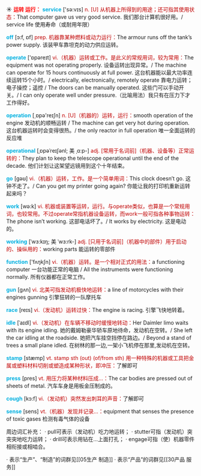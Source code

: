 ☀ <font color="red">**运转 运行：**</font>
<font color="sky blue">**service**</font> ['sə:vɪs] 
<font color="#c00000">n. [U] 从机器上所得到的用途；还可指其使用状态：</font>That computer gave us very good service. 我们那台计算机很好用。/ service life 使用寿命（或耐用年限）

<font color="sky blue">**off**</font> [ɔ:f, ɒf] 
<font color="#c00000">prep. 机器靠某种燃料或动力运行：</font>The armour runs off the tank’s power supply. 该装甲车靠坦克的动力供应运转。

<font color="sky blue">**operate**</font> ['ɒpəreɪt] 
<font color="#c00000">vi.（机器）运转或工作。是此义的常规用词，较为常用：</font>The equipment was not operating properly. 设备运转出现异常。/ The machine can operate for 15 hours continuously at full power. 这台机器能以最大功率连续运转15个小时。/ electrically, electronically, remotely operate 靠电力运转；电子操控；遥控 / The doors can be manually operated. 这些门可以手动开关。/ I can only operate well under pressure.（比喻用法）我只有在压力下才工作得好。

<font color="sky blue">**operation**</font> [͵ɒpə'reɪʃn] 
<font color="#c00000">n. [U]（机器的）运转，运行：</font>smooth operation of the engine 发动机的顺畅运转 / The machine can get very hot during operation. 这台机器运转时会变得很热。/ the only reactor in full operation 唯一全面运转的反应堆
           
<font color="sky blue">**operational**</font> [ˌɒpəˈreɪʃənl; 美 ˌɑ:p-]
<font color="#c00000">adj. [常用于名词前]（机器、设备等）正常运转的：</font>They plan to keep the telescope operational until the end of the decade. 他们计划让这架望远镜用到这个十年结束。

<font color="sky blue">**go**</font> [ɡəʊ] 
<font color="#c00000">vi.（机器）运转，工作。是一个简单用词：</font>This clock doesn’t go. 这钟不走了。/ Can you get my printer going again? 你能让我的打印机重新运转起来吗？

<font color="sky blue">**work**</font> [wə:k] 
<font color="#c00000">vi. 机器或装置等运转，运行。与operate类似，也算是一个常规用词，也较常用。不过operate常指机器设备运转，而work一般可指各种事物运转：</font>The phone isn’t working. 这部电话坏了。/ It works by electricity. 这是电动的。
           
<font color="sky blue">**working**</font> [ˈwɜ:kɪŋ; 美 ˈwɜ:rk-]
<font color="#c00000">adj. [只用于名词前]（机器中的部件）用于启动的、操纵用的：</font>working parts 能运转的零部件

<font color="sky blue">**function**</font> ['fʌŋkʃn] 
<font color="#c00000">vi.（机器）运转。是一个相对正式的用法：</font>a functioning computer 一台功能正常的电脑 / All the instruments were functioning normally. 所有仪器都在正常工作。

<font color="sky blue">**gun**</font> [ɡʌn] 
<font color="#c00000">vi. 北美可指发动机极快地运转：</font>a line of motorcycles with their engines gunning 引擎狂转的一队摩托车

<font color="sky blue">**race**</font> [reɪs] 
<font color="#c00000">vi.（发动机）运转过快：</font>The engine is racing. 引擎飞快地转着。
           
<font color="sky blue">**idle**</font> [ˈaɪdl]
<font color="#c00000">vi.（发动机）在车辆不移动时缓慢地转动：</font>Her Daimler limo waits with its engine idling. 她的戴姆勒豪华轿车原地待命，发动机在空转。/ She left the car idling at the roadside. 她把汽车挂空挡停在路边。/ Beyond a stand of trees a small plane idled. 在树林的那一边,一架小飞机停在那里,发动机在空转。

<font color="sky blue">**stamp**</font> [stæmp] 
<font color="#c00000">vt. stamp sth (out) (of/from sth) 用一种特殊的机器或工具把金属或塑料材料切削或塑造成某种形状，即冲压：</font>了解即可

<font color="sky blue">**press**</font> [pres] 
<font color="#c00000">vt. 用压力将某种材料压成…：</font>The car bodies are pressed out of sheets of metal. 汽车车身是用板金压制成的。

<font color="sky blue">**cough**</font> [kɔ:f] 
<font color="#c00000">vi.（发动机）突然发出刺耳的声音：</font>了解即可 

<font color="sky blue">**sense**</font> [sens] 
<font color="#c00000">vt.（机器）发现并记录…：</font>equipment that senses the presence of toxic gases 检测有毒气体的设备

周边词汇补充：
· pull可表示（发动机）吃力地运转；
· stutter可指（发动机）突突突地吃力运转；
· drill可表示用钻在…上面打孔；
· engage可指（使）机器零件相衔接或相啮合。

· 表示“生产”、“制造”的词群见[[05生产 制造]]
· 表示“产品”的词群见[[30产品 服务]]
